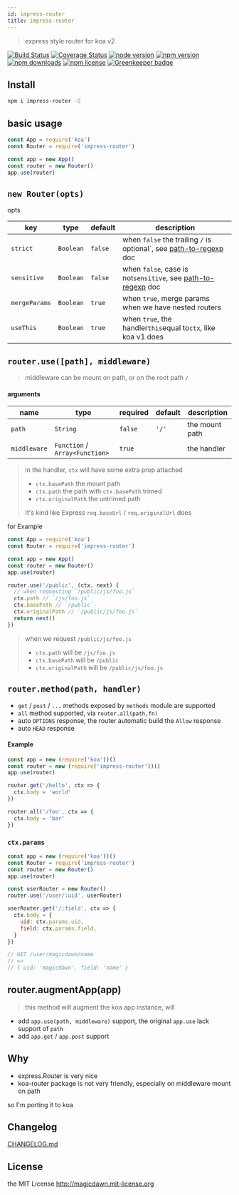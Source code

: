 ```yaml
---
id: impress-router
title: impress-router
---
```


> express style router for koa v2

<div class="badges">

[![Build Status](https://img.shields.io/travis/magicdawn/express-modern.svg?style=flat-square)](https://travis-ci.org/magicdawn/impress-router)
[![Coverage Status](https://img.shields.io/codecov/c/github/magicdawn/impress-router.svg?style=flat-square)](https://codecov.io/gh/magicdawn/impress-router)
[![node version](https://img.shields.io/node/v/impress-router.svg?style=flat-square)](https://www.npmjs.com/package/impress-router)
[![npm version](https://img.shields.io/npm/v/impress-router.svg?style=flat-square)](https://www.npmjs.com/package/impress-router)
[![npm downloads](https://img.shields.io/npm/dm/impress-router.svg?style=flat-square)](https://www.npmjs.com/package/impress-router)
[![npm license](https://img.shields.io/npm/l/impress-router.svg?style=flat-square)](http://magicdawn.mit-license.org)
[![Greenkeeper badge](https://badges.greenkeeper.io/magicdawn/impress-router.svg)](https://greenkeeper.io/)

</div>

## Install

```sh
npm i impress-router -S
```

## basic usage

```js
const App = require('koa')
const Router = require('impress-router')

const app = new App()
const router = new Router()
app.use(router)
```

## `new Router(opts)`

opts

| key           | type      | default | description                                                                                                      |
| ------------- | --------- | ------- | ---------------------------------------------------------------------------------------------------------------- |
| `strict`      | `Boolean` | `false` | when `false` the trailing `/` is optional`, see [path-to-regexp](https://github.com/pillarjs/path-to-regexp) doc |
| `sensitive`   | `Boolean` | `false` | when `false`, case is not`sensitive`, see [path-to-regexp](https://github.com/pillarjs/path-to-regexp) doc       |
| `mergeParams` | `Boolean` | `true`  | when `true`, merge params when we have nested routers                                                            |
| `useThis`     | `Boolean` | `true`  | when `true`, the handler`this`equal to`ctx`, like koa v1 does                                                    |

## `router.use([path], middleware)`

> middleware can be mount on path, or on the root path `/`

#### arguments

| name         | type                           | required | default | description    |
| ------------ | ------------------------------ | -------- | ------- | -------------- |
| `path`       | `String`                       | `false`  | `'/'`   | the mount path |
| `middleware` | `Function` / `Array<Function>` | `true`   |         | the handler    |

> in the handler, `ctx` will have some extra prop attached
>
> - `ctx.basePath` the mount path
> - `ctx.path` the path with `ctx.basePath` trimed
> - `ctx.originalPath` the untrimed path
>
> It's kind like Express `req.baseUrl` / `req.originalUrl` does

for Example

```js
const App = require('koa')
const Router = require('impress-router')

const app = new App()
const router = new Router()
app.use(router)

router.use('/public', (ctx, next) {
  // when requesting `/public/js/foo.js`
  ctx.path // `/js/foo.js`
  ctx.basePath // `/public`
  ctx.originalPath // `/public/js/foo.js`
  return next()
})
```

> when we request `/public/js/foo.js`
>
> - `ctx.path` will be `/js/foo.js`
> - `ctx.basePath` will be `/public`
> - `ctx.originalPath` will be `/public/js/foo.js`

## `router.method(path, handler)`

- `get` / `post` / `...` methods exposed by `methods` module are supported
- `all` method supported, via `router.all(path,fn)`
- auto `OPTIONS` response, the router automatic build the `Allow` response
- auto `HEAD` response

#### Example

```js
const app = new (require('koa'))()
const router = new (require('impress-router'))()
app.use(router)

router.get('/hello', ctx => {
  ctx.body = 'world'
})

router.all('/foo', ctx => {
  ctx.body = 'bar'
})
```

### `ctx.params`

```js
const app = new (require('koa'))()
const Router = require('impress-router')
const router = new Router()
app.use(router)

const userRouter = new Router()
router.use('/user/:uid', userRouter)

userRouter.get('/:field', ctx => {
  ctx.body = {
    uid: ctx.params.uid,
    field: ctx.params.field,
  }
})

// GET /user/magicdawn/name
// =>
// { uid: 'magicdawn', field: 'name' }
```

## router.augmentApp(app)

> this method will augment the koa app instance, will

- add `app.use(path, middleware)` support, the original `app.use` lack support of `path`
- add `app.get` / `app.post` support

## Why

- express.Router is very nice
- koa-router package is not very friendly, especially on middleware mount on path

so I'm porting it to koa

## Changelog

[CHANGELOG.md](https://github.com/magicdawn/impress-router/blob/master/CHANGELOG.md)

## License

the MIT License http://magicdawn.mit-license.org
